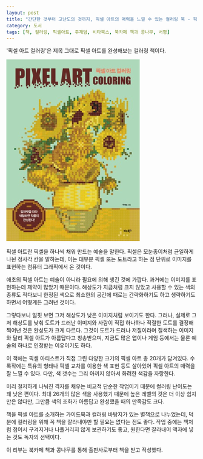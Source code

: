 ```yaml
---
layout: post
title: "간단한 것부터 고난도의 것까지, 픽셀 아트의 매력을 느낄 수 있는 컬러링 북 - 픽셀 아트 컬러링"
category: 도서
tags: [책, 컬러링, 픽셀아트, 주재범, 비타북스, 북카페 책과 콩나무, 서평]
---
```


'픽셀 아트 컬러링'은
제목 그대로 픽셀 아트를 완성해보는 컬러링 책이다.

![표지](/images/book/pixel-art-coloring-book-h480.jpg)

픽셀 아트란 픽셀을 하나씩 채워 만드는 예술을 말한다.
픽셀은 모눈종이처럼 균일하게 나뉜 정사각 칸을 말하는데,
이는 대부분 픽셀 또는 도트라고 하는 점 단위로 이미지를 표현하는 컴퓨터 그래픽에서 온 것이다.

애초의 픽셀 아트는 예술이 아니라 필요에 의해 생긴 것에 가깝다.
과거에는 이미지를 표현하는데 제약이 많았기 때문이다.
해상도가 지금처럼 크지 않았고 사용할 수 있는 색의 종류도 적다보니
한정된 색으로 최소한의 공간에 때로는 간략화하기도 하고 생략하기도 하면서 어떻게든 그려낸 것이다.

그렇다보니 얼핏 보면 그저 해상도가 낮은 이미지처럼 보이기도 한다.
그러나, 실제로 그저 해상도를 낮춰 도트가 드러난 이미지와
사람이 직접 하나하나 적절한 도트를 결정해 찍어낸 것은 완성도가 크게 다르다.
그것이 도트가 드러나 저질이라며 질색하는 이미지와 달리 픽셀 아트가 아름답다고 칭송받으며,
지금도 많은 앱이나 게임 등에서는 물론
예술의 하나로 인정받는 이유이기도 하다.

이 책에는 픽셀 아티스트가 직접 그린 다양한 크기의 픽셀 아트 총 20개가 담겨있다.
수록작에는 특유의 형태나 픽셀 교차를 이용한 색 표현 등도 살아있어 픽셀 아트의 매력을 잘 느낄 수 있다.
다만, 색 갯수는 그리 아끼지 않아서 화려한 색감을 자랑한다.

미리 철저하게 나눠진 격자를 채우는 비교적 단순한 작업이기 때문에 컬러링 난이도는 꽤 낮은 편이다.
최대 26개의 많은 색을 사용했기 때문에 높은 레벨의 것은 더 이상 쉽지만은 않다만,
그만큼 색의 조화가 아름답고 완성했을 때의 만족감도 크다.

책을 픽셀 아트를 소개하는 가이드북과 컬러링 바탕지가 있는 별책으로 나누었는데,
덕분에 컬러링을 위해 꼭 책을 잘라내야만 할 필요는 없다는 점도 좋다.
작업 중에는 책처럼 접어서 구겨지거나 나풀거리지 않게 보관하기도 좋고,
원한다면 잘라내어 액자에 넣는 것도 독자의 선택이다.



<div class="im im-info">
이 리뷰는 북카페 책과 콩나무를 통해 출판사로부터 책을 받고 작성했다.
</div>
